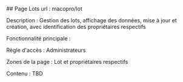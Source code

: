 ## Page Lots
url : macopro/lot

Description : 
Gestion des lots, affichage des données, mise à jour et création, avec identification des propriétaires respectifs


Fonctionnalité principale :  

Règle d'accès :
Administrateurs

Zones de la page : 
Lot et propriétaires respectifs

Contenu : TBD

